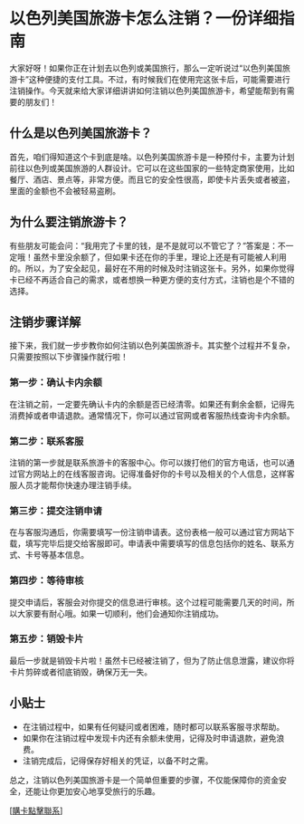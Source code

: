 # 以色列美国旅游卡怎么注销？一份详细指南

大家好呀！如果你正在计划去以色列或美国旅行，那么一定听说过“以色列美国旅游卡”这种便捷的支付工具。不过，有时候我们在使用完这张卡后，可能需要进行注销操作。今天就来给大家详细讲讲如何注销以色列美国旅游卡，希望能帮到有需要的朋友们！

## 什么是以色列美国旅游卡？

首先，咱们得知道这个卡到底是啥。以色列美国旅游卡是一种预付卡，主要为计划前往以色列或美国旅游的人群设计。它可以在这些国家的一些特定商家使用，比如餐厅、酒店、景点等，非常方便。而且它的安全性很高，即使卡片丢失或者被盗，里面的金额也不会被轻易盗刷。

## 为什么要注销旅游卡？

有些朋友可能会问：“我用完了卡里的钱，是不是就可以不管它了？”答案是：不一定哦！虽然卡里没余额了，但如果卡还在你的手里，理论上还是有可能被人利用的。所以，为了安全起见，最好在不用的时候及时注销这张卡。另外，如果你觉得卡已经不再适合自己的需求，或者想换一种更方便的支付方式，注销也是个不错的选择。

## 注销步骤详解

接下来，我们就一步步教你如何注销以色列美国旅游卡。其实整个过程并不复杂，只需要按照以下步骤操作就行啦！

### 第一步：确认卡内余额

在注销之前，一定要先确认卡内的余额是否已经清零。如果还有剩余金额，记得先消费掉或者申请退款。通常情况下，你可以通过官网或者客服热线查询卡内余额。

### 第二步：联系客服

注销的第一步就是联系旅游卡的客服中心。你可以拨打他们的官方电话，也可以通过官方网站上的在线客服咨询。记得准备好你的卡号以及相关的个人信息，这样客服人员才能帮你快速办理注销手续。

### 第三步：提交注销申请

在与客服沟通后，你需要填写一份注销申请表。这份表格一般可以通过官方网站下载，填写完毕后提交给客服即可。申请表中需要填写的信息包括你的姓名、联系方式、卡号等基本信息。

### 第四步：等待审核

提交申请后，客服会对你提交的信息进行审核。这个过程可能需要几天的时间，所以大家要有耐心哦。如果一切顺利，他们会通知你注销成功。

### 第五步：销毁卡片

最后一步就是销毁卡片啦！虽然卡已经被注销了，但为了防止信息泄露，建议你将卡片剪碎或者彻底销毁，确保万无一失。

## 小贴士

- 在注销过程中，如果有任何疑问或者困难，随时都可以联系客服寻求帮助。
- 如果你在注销过程中发现卡内还有余额未使用，记得及时申请退款，避免浪费。
- 注销完成后，记得保存好相关的凭证，以备不时之需。

总之，注销以色列美国旅游卡是一个简单但重要的步骤，不仅能保障你的资金安全，还能让你更加安心地享受旅行的乐趣。

[[購卡點擊聯系](https://t.me/s/esim1088)]